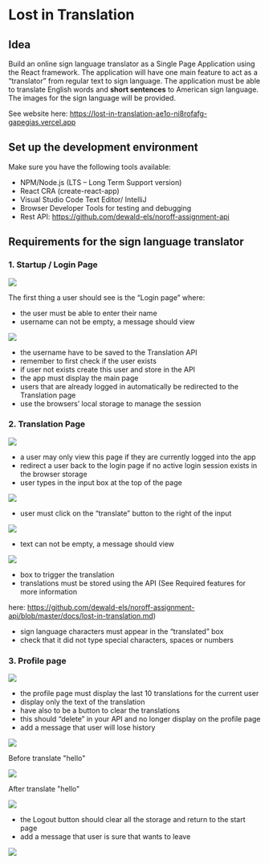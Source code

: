 # **Lost in Translation**
## **Idea**
Build an online sign language translator as a Single Page Application using the React framework.
The application will have one main feature to act as a “translator” from regular text to sign 
language. The application must be able to translate English words and **short sentences** to 
American sign language. The images for the sign language will be provided.

See website here: https://lost-in-translation-ae1o-ni8rofafg-gapegias.vercel.app

## **Set up the development environment**
Make sure you have the following tools available:
  - NPM/Node.js (LTS – Long Term Support version)
  - React CRA (create-react-app)
  - Visual Studio Code Text Editor/ IntelliJ
  - Browser Developer Tools for testing and debugging
  - Rest API: https://github.com/dewald-els/noroff-assignment-api

## **Requirements for the sign language translator**

### **1. Startup / Login Page**

<img src="/pictures/start_up_page.png">

The first thing a user should see is the “Login page” where: 
- the user must be able to enter their name 
- username can not be empty, a message should view

<img src="/pictures/start_up_page_empty_name.png">

- the username have to be saved to the Translation API 
- remember to first check if the user exists
- if user not exists create this user and store in the API 
- the app must display the main page
- users that are already logged in automatically be redirected 
to the Translation page 
- use the browsers’ local storage to manage the session

### **2. Translation Page**

<img src="/pictures/translation_page.png">

- a user may only view this page if they are currently logged into the app 
- redirect a user back to the login page if no active login session exists in the browser storage
- user types in the input box at the top of the page 

<img src="/pictures/translation_page_click_translate.PNG">

- user must click on the “translate” button to the right of the input 

<img src="/pictures/translation_page_click_translate_result.PNG">

- text can not be empty, a message should view

<img src="/pictures/translation_page_empty_word.png">

- box to trigger the translation
- translations must be stored using the API (See Required features for more information 

here: https://github.com/dewald-els/noroff-assignment-api/blob/master/docs/lost-in-translation.md) 
- sign language characters must appear in the “translated” box
- check that it did not type special characters, spaces or numbers

### **3. Profile page**

<img src="/pictures/profile_page.PNG"> 

- the profile page must display the last 10 translations for the current user 
- display only the text of the translation 
- have also to be a button to clear the translations 
- this should “delete” in your API and no longer display on the profile page 
- add a message that user will lose history

<img src="/pictures/profile_page_click_history%20button_result.PNG">

Before translate "hello"

<img src="/pictures/profile_page_after_click_translate.PNG">

After translate "hello"

<img src="/pictures/profile_page_click_history%20button_result.PNG">

- the Logout button should clear all the storage and return to the start page
- add a message that user is sure that wants to leave

<img src="/pictures/logout_button_dialog.png">
